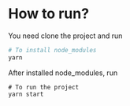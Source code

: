 # How to run?
You need clone the project and run
```bash
# To install node_modules
yarn
```
After installed node_modules, run
```
# To run the project
yarn start
```
